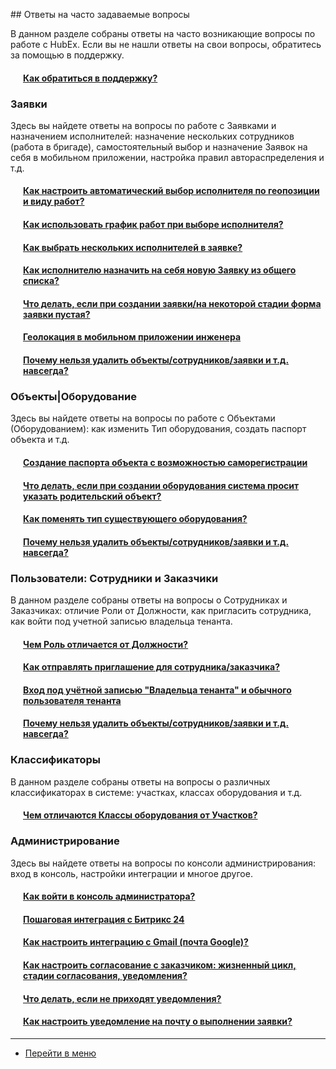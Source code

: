 <script type="text/javascript" >
   (function(m,e,t,r,i,k,a){m[i]=m[i]||function(){(m[i].a=m[i].a||[]).push(arguments)};
   m[i].l=1*new Date();k=e.createElement(t),a=e.getElementsByTagName(t)[0],k.async=1,k.src=r,a.parentNode.insertBefore(k,a)})
   (window, document, "script", "https://mc.yandex.ru/metrika/tag.js", "ym");
   ym('{{ site.yandex_metric }}', "init", {
        id:'{{ site.yandex_metric }}',
        clickmap:true,
        trackLinks:true,
        accurateTrackBounce:true,
        webvisor:true
   });
</script>
<noscript><div><img src="https://mc.yandex.ru/watch/'{{ site.yandex_metric }}'" style="position:absolute; left:-9999px;" alt="" /></div></noscript>
<!-- /Yandex.Metrika counter -->
<link rel="stylesheet" type="text/css" href="/assets/css/styles.css">
## Ответы на часто задаваемые вопросы

В данном разделе собраны ответы на часто возникающие вопросы по работе с HubEx. Если вы не нашли ответы на свои вопросы, обратитесь за помощью в поддержку.

<h4 style="padding-left: 20px;"><a href="/docs/FAQ/RU/user/HowToContactSupport.html">Как обратиться в поддержку?</a></h4>

### Заявки
Здесь вы найдете ответы на вопросы по работе с Заявками и назначением исполнителей: назначение нескольких сотрудников (работа в бригаде), самостоятельный выбор и назначение Заявок на себя в мобильном приложении, настройка правил автораспределения и т.д.
<h4 style="padding-left: 20px;"><a href="/docs/FAQ/RU/user/RulesOfChoiceGEO.html">Как настроить автоматический выбор исполнителя по геопозиции и виду работ?</a></h4>
<h4 style="padding-left: 20px;"><a href="/docs/FAQ/RU/user/Schedule.html">Как использовать график работ при выборе исполнителя?</a></h4>
<h4 style="padding-left: 20px;"><a href="/docs/FAQ/RU/user/SeveralEngineers.html">Как выбрать нескольких исполнителей в заявке?</a></h4>
<h4 style="padding-left: 20px;"><a href="/docs/FAQ/RU/user/AcceptanceTicket.html">Как исполнителю назначить на себя новую Заявку из общего списка?</a></h4>
<h4 style="padding-left: 20px;"><a href="/docs/FAQ/RU/user/HowToDealWithWhiteScreen.html">Что делать, если при создании заявки/на некоторой стадии форма заявки пустая?</a></h4>
<h4 style="padding-left: 20px;"><a href="/docs/FAQ/RU/user/GEOinMob.html">Геолокация в мобильном приложении инженера</a></h4>
<h4 style="padding-left: 20px;"><a href="/docs/FAQ/RU/user/DeletedObjects.html">Почему нельзя удалить объекты/сотрудников/заявки и т.д. навсегда?</a></h4>


### Объекты|Оборудование
Здесь вы найдете ответы на вопросы по работе с Объектами (Оборудованием): как изменить Тип оборудования, создать паспорт объекта и т.д.
<h4 style="padding-left: 20px;"><a href="/docs/FAQ/RU/user/HowToMakePassport.html">Создание паспорта объекта с возможностью саморегистрации</a></h4>
<h4 style="padding-left: 20px;"><a href="/docs/FAQ/RU/user/TheDifferenceBetweenObjectTypes.html">Что делать, если при создании оборудования система просит указать родительский объект?</a></h4>
<h4 style="padding-left: 20px;"><a href="/docs/FAQ/RU/user/ChangeOfObjectType.html">Как поменять тип существующего оборудования?</a></h4>
<h4 style="padding-left: 20px;"><a href="/docs/FAQ/RU/user/DeletedObjects.html">Почему нельзя удалить объекты/сотрудников/заявки и т.д. навсегда?</a></h4>


### Пользователи: Сотрудники и Заказчики
В данном разделе собраны ответы на вопросы о Сотрудниках и Заказчиках: отличие Роли от Должности, как пригласить сотрудника, как войти под учетной записью владельца тенанта.
<h4 style="padding-left: 20px;"><a href="/docs/FAQ/RU/user/RoleVSPosition.html">Чем Роль отличается от Должности?</a></h4>
<h4 style="padding-left: 20px;"><a href="/docs/FAQ/RU/user/HowToSendInvitation.html">Как отправлять приглашение для сотрудника/заказчика?</a></h4>

<h4 style="padding-left: 20px;"><a href="/docs/FAQ/RU/user/SuperAndUsualUser.html">Вход под учётной записью "Владельца тенанта" и обычного пользователя тенанта</a></h4>
<h4 style="padding-left: 20px;"><a href="/docs/FAQ/RU/user/DeletedObjects.html">Почему нельзя удалить объекты/сотрудников/заявки и т.д. навсегда?</a></h4>

### Классификаторы
В данном разделе собраны ответы на вопросы о различных классификаторах в системе: участках, классах оборудования и т.д.

<h4 style="padding-left: 20px;"><a href="/docs/FAQ/RU/admin/PlacesVSObjectsClass.html">Чем отличаются Классы оборудования от Участков?</a></h4>

### Администрирование
Здесь вы найдете ответы на вопросы по консоли администрирования: вход в консоль, настройки интеграции и многое другое.


<h4 style="padding-left: 20px;"><a href="/docs/FAQ/RU/admin/HowToEnterTheAdmin.html">Как войти в консоль администратора?</a></h4>

<h4 style="padding-left: 20px;"><a href="/docs/FAQ/RU/admin/Integration.html">Пошаговая интеграция с Битрикс 24</a></h4>

<h4 style="padding-left: 20px;"><a href="/docs/FAQ/RU/user/HowToManageGmailIntegration.html">Как настроить интеграцию с Gmail (почта Google)?</a></h4>

<h4 style="padding-left: 20px;"><a href="/docs/FAQ/RU/admin/CustomerAgreement.html">Как настроить согласование с заказчиком: жизненный цикл, стадии согласования, уведомления?</a></h4>
<h4 style="padding-left: 20px;"><a href="/docs/FAQ/RU/user/HowToNotificationsToMobile.html">Что делать, если не приходят уведомления?</a></h4>

<h4 style="padding-left: 20px;"><a href="/docs/FAQ/RU/user/HowToManageNotifications.html">Как настроить уведомление на почту о выполнении заявки?</a></h4>
















____
- [Перейти в меню](http://wiki.hubex.ru)